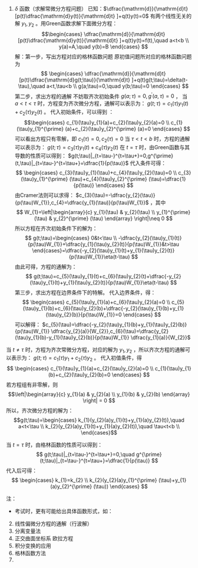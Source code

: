 1.  $\delta$ 函数（求解常微分方程问题）
已知：$\dfrac{\mathrm{d}}{\mathrm{d}t} [p(t)\dfrac{\mathrm{d}y(t)}{\mathrm{d}t} ]+q(t)y(t)=0$ 有两个线性无关的解 $y_{1},y_{2}$ 。用Green函数求解下面微分方程：
$$\begin{cases}
\dfrac{\mathrm{d}}{\mathrm{d}t} [p(t)\dfrac{\mathrm{d}y(t)}{\mathrm{d}t} ]+q(t)y(t)=f(t),\quad a<t<b \\
y(a)=A,\quad y(b)=B 
\end{cases}
$$
解：第一步，写出方程对应的格林函数问题
原初值问题所对应的格林函数问题为 $$
\begin{cases}
\dfrac{\mathrm{d}}{\mathrm{d}t} [p(t)\dfrac{\mathrm{d}g(t;\tau)}{\mathrm{d}t} ]+q(t)g(t;\tau)=\delta(t-\tau),\quad a<t,\tau<b \\
g(a;\tau)=0,\quad y(b;\tau)=0 
\end{cases}
$$
第二步，求出方程的通解
不妨取齐次初始条件 $g(a;\tau)=0,g^{\prime}(a,\tau)=0$ ，
当 $a<t<\tau$ 时，方程变为齐次微分方程，通解可以表示为： $g(t;\tau)=c_{1}(\tau)y_{1}(t)+c_{2}(\tau)y_{2}(t)$ 。
代入初始条件，可以得到 ： $$\begin{cases}
c_{1}(\tau)y_{1}(a)+c_{2}(\tau)y_{2}(a)=0 \\
c_{1}(\tau)y_{1}^{\prime} (a)+c_{2}(\tau)y_{2}^{\prime} (a)=0
\end{cases}
$$可以看出方程只有零解，即 $c_{1}(\tau)=0,c_{2}(\tau)=0$ 
当 $\tau<t<b$ 时，方程的通解可以表示为： $g(t;\tau)=c_{3}(\tau)y_{1}(t)+c_{4}(\tau)y_{2}(t)$
在 $t=\tau$ 时，由Green函数与其导数的性质可以得到： $g(t;\tau)|_{t=\tau-}^{t=\tau+}=0,g^{\prime}(t,\tau)|_{t=\tau-}^{t=\tau+}=\dfrac{1}{p(\tau)}$ 
代入条件可得： $$
\begin{cases}
c_{3}(\tau)y_{1}(\tau)+c_{4}(\tau)y_{2}(\tau)=0 \\
c_{3}(\tau)y_{1}^{\prime} (\tau)+c_{4}(\tau)y_{2}^{\prime} (\tau)=\dfrac{1}{p(\tau)}
\end{cases}
$$由Cramer法则可以求得： $c_{3}(\tau)=-\dfrac{y_{2}(\tau)}{p(\tau)W_{1}},c_{4}=\dfrac{y_{1}(\tau)}{p(\tau)W_{1}}$ ，其中 $$
W_{1}=\left|\begin{array}{c} 
y_{1}(\tau) & y_{2}(\tau) \\
y_{1}^{\prime} (\tau) & y_{2}^{\prime} (\tau)
\end{array}
\right|\neq 0
$$所以方程在齐次初始条件下的解为： $$
g(t;\tau)=\begin{cases}
0&t<\tau \\
-\dfrac{y_{2}(\tau)y_{1}(t)}{p(\tau)W_{1}}+\dfrac{y_{1}(\tau)y_{2}(t)}{p(\tau)W_{1}}&t>\tau 
\end{cases}=\dfrac{-y_{2}(\tau)y_{1}(t)+y_{1}(\tau)y_{2}(t)}{p(\tau)W_{1}}\eta(t-\tau)
$$由此可得，方程的通解为： $$
g(t;\tau)=c_{5}(\tau)y_{1}(t)+c_{6}(\tau)y_{2}(t)+\dfrac{-y_{2}(\tau)y_{1}(t)+y_{1}(\tau)y_{2}(t)}{p(\tau)W_{1}}\eta(t-\tau)
$$
第三步，求出方程在边界条件下的特解。
代入边界条件，得： $$
\begin{cases}
c_{5}(\tau)y_{1}(a)+c_{6}(\tau)y_{2}(a)=0 \\
c_{5}(\tau)y_{1}(b)+c_{6}(\tau)y_{2}(b)+\dfrac{-y_{2}(\tau)y_{1}(b)+y_{1}(\tau)y_{2}(b)}{p(\tau)W_{1}}=0
\end{cases}
$$可以解得： $c_{5}(\tau)=\dfrac{-y_{2}(\tau)y_{1}(b)+y_{1}(\tau)y_{2}(b)}{p(\tau)W_{1}} \dfrac{y_{2}(a)}{W_{2}},c_{6}(\tau)=\dfrac{y_{2}(\tau)y_{1}(b)-y_{1}(\tau)y_{2}(b)}{p(\tau)W_{1}} \dfrac{y_{1}(a)}{W_{2}}$

当 $t\neq \tau$ 时，方程为齐次常微分方程，对应的解为 $y_{1},y_{2}$ ，所以齐次方程的通解可以表示为： $g(t;\tau)=c_{1}(\tau)y_{1}+c_{2}(\tau)y_{2}$ 。
代入初值条件，得 $$
\begin{cases}
c_{1}(\tau)y_{1}(a)+c_{2}(\tau)y_{2}(a)=0 \\
c_{1}(\tau)y_{1}(b)+c_{2}(\tau)y_{2}(b)=0
\end{cases}
$$若方程组有非零解，则 $$\left|\begin{array}{c} 
y_{1}(a) & y_{2}(a) \\
y_{1}(b) & y_{2}(b)
\end{array}
\right| = 0
$$所以，齐次微分方程的解为： $$g(t;\tau)=\begin{cases} 
k_{1}(y_{2}(a)y_{1}(t)+y_{1}(a)y_{2}(t)),\quad a<t<\tau \\
k_{2}(y_{2}(a)y_{1}(t)+y_{1}(a)y_{2}(t)),\quad \tau<t<b \\
\end{cases}$$

当 $t=\tau$ 时，由格林函数的性质可以得到： $$
g(t;\tau)|_{t=\tau-}^{t=\tau+}=0,\quad g^{\prime} (t;\tau)|_{t=\tau-}^{t=\tau+}=\dfrac{1}{p(\tau)}
$$代入后可得： $$
\begin{cases}
k_{1}=k_{2} \\
k_{2}(y_{2}(a)y_{1}^{\prime} (\tau)+y_{1}(a)y_{2}^{\prime} (\tau))
\end{cases}
$$

注：
- 考试时，更有可能给出具体函数形式，如：
2. 线性偏微分方程的通解（行波解）
3. 分离变量法
4. 正交曲面坐标系
欧拉方程
5. 积分变换的应用
6. 格林函数方法
7. 